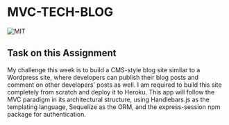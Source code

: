 # MVC-TECH-BLOG
![MIT](https://img.shields.io/github/license/Alma-Dev914/MVC-TECH-BLOG)
## Task on this Assignment

My challenge this week is to build a CMS-style blog site similar to a Wordpress site, where developers can publish their blog posts and comment on other developers’ posts as well. I am required to build this site completely from scratch and deploy it to Heroku. This app will follow the MVC paradigm in its architectural structure, using Handlebars.js as the templating language, Sequelize as the ORM, and the express-session npm package for authentication.

